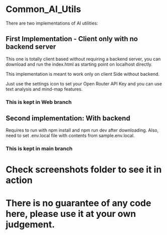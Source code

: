 # Common_AI_Utils

There are two implementations of AI utilities:

## First Implementation - Client only with no backend server

This one is totally client based without requiring a backend server, you can download and run the index.html as starting point on localhost directly.

This implementation is meant to work only on client Side without backend.

Just use the settings icon to set your Open Router API Key and you can use text analysis and mind-map features.

### This is kept in Web branch


## Second implementation: With backend

Requires to run with npm install and npm run dev after downloading. Also, need to set .env.local file with contents from sample.env.local.


### This is kept in main branch


# Check screenshots folder to see it in action

# There is no guarantee of any code here, please use it at your own judgement.

